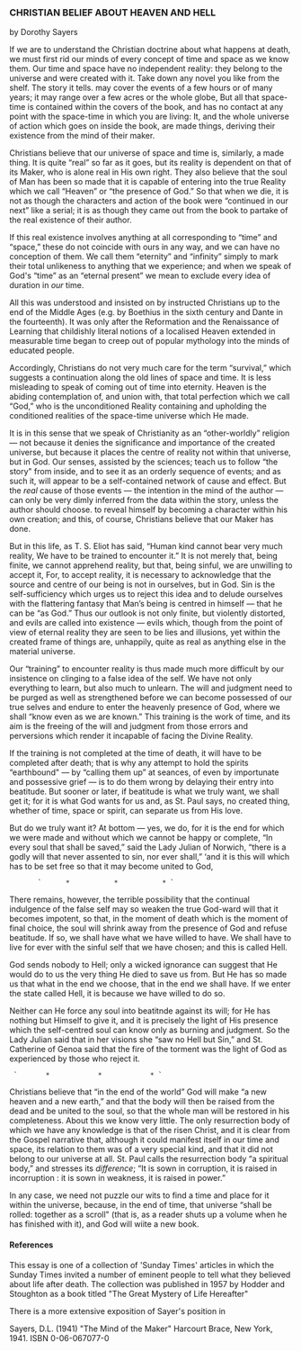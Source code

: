 
### CHRISTIAN BELIEF ABOUT HEAVEN AND HELL ###

by
Dorothy Sayers

 If we are to understand the Christian doctrine
about what happens at death, we must first
rid our minds of every concept of time and space
as we know them. Our time and space have
no independent reality: they belong to the
universe and were created with it. Take down
any novel you like from the shelf. The story
it tells. may cover the events of a few hours or
of many years; it may range over a few acres
or the whole globe, But all that space-time is
contained within the covers of the book, and
has no contact at any point with the space-time
in which you are living: It, and the whole universe of
 action which goes on inside the book,
are made things, deriving their existence from
the mind of their maker.



 Christians believe that our universe of space
and time is, similarly, a made thing. It is
quite “real” so far as it goes, but its reality is
dependent on that of its Maker, who is alone
real in His own right. They also believe that
the soul of Man has been so made that it is
capable of entering into the true Reality which
we call “Heaven” or “the presence of God.”
So that when we die, it is not as though the
characters and action of the book were 
“continued in our next” like a serial; it is as
though they came out from the book to partake
of the real existence of their author.

If this real existence involves anything at all
corresponding to “time” and “space,” these
do not coincide with ours in any way, and we
can have no conception of them. We call them
“eternity” and “infinity” simply to mark
their total unlikeness to anything that we
experience; and when we speak of God's
“time” as an “eternal present” we mean to
exclude every idea of duration in *our* time.




 All this was understood and insisted on by
instructed Christians up to the end of the
Middle Ages (e.g. by Boethius in the sixth
century and Dante in the fourteenth). It was
only after the Reformation and the Renaissance
of Learning that childishly literal notions of a
localised Heaven extended in measurable time
began to creep out of popular mythology into
the minds of educated people.

 Accordingly, Christians do not very much
care for the term “survival,” which suggests a
continuation along the old lines of space and
time. It is less misleading to speak of coming
out of time into eternity. Heaven is the abiding
 contemplation of, and union with, that total
perfection which we call “God,” who is the
unconditioned Reality containing and upholding 
the conditioned realities of the space-time
universe which He made.

It is in this sense that we speak of Christianity 
as an “other-worldly” religion — not
because it denies the significance and importance 
of the created universe, but because it
places the centre of reality not within that universe, 
but in God. Our senses, assisted by the
sciences; teach us to follow “the story" from
inside, and to see it as an orderly sequence of
events; and as such it, will appear to be a
self-contained network of cause and effect. But
the *real* cause of those events — the intention in
the mind of the author — can only be very dimly
inferred from the data within the story, unless
the author should choose. to reveal himself by
becoming a character within his own creation;
and this, of course, Christians believe that our
Maker has done. 

But in this life, as T. S. Eliot has said,
“Human kind cannot bear very much reality,
We have to be trained to encounter it.” It is
not merely that, being finite, we cannot apprehend 
reality, but that, being sinful, we are unwilling 
to accept it, For, to accept reality, it is
necessary to acknowledge that the source and
centre of our being is not in ourselves, but in
God. Sin is the self-sufficiency which urges us
to reject this idea and to delude ourselves with
the flattering fantasy that Man’s being is centred
in himself — that he can be “as God.” Thus our
outlook is not only finite, but violently distorted,
and evils are called into existence — evils which,
though from the point of view of eternal reality
they are seen to be lies and illusions, yet within
the created frame of things are, unhappily, quite
as real as anything else in the material universe.

Our “training” to encounter reality is thus
made much more difficult by our insistence on
clinging to a false idea of the self. We have
not only everything to learn, but also much to
unlearn. The will and judgment need to be
purged as well as strengthened before we can
become possessed of our true selves and endure
to enter the heavenly presence of God, where
we shall “know even as we are known.” This
training is the work of time, and its aim is the
freeing of the will and judgment from those
errors and perversions which render it incapable
of facing the Divine Reality. 

If the training is not completed at the time
of death, it will have to be completed after
death; that is why any attempt to hold the
spirits “earthbound" — by “calling them up”
at seances, of even by importunate and possessive 
grief — is to do them wrong by delaying
their entry into beatitude. But sooner or later,
if beatitude is what we truly want, we shall get
it; for it is what God wants for us and, as St.
Paul says, no created thing, whether of time,
space or spirit, can separate us from His love.

But do we truly want it? At bottom — yes,
we do, for it is the end for which we were made
and without which we cannot be happy or complete, 
“In every soul that shall be saved,”
said the Lady Julian of Norwich, “there is a
godly will that never assented to sin, nor ever
shall,” ‘and it is this will which has to be set
free so that it may become united to God,

           `      *           *           * `

 There remains, however, the terrible possibility
that the continual indulgence of the false self
may so weaken the true God-ward will that it
becomes impotent, so that, in the moment of
death which is the moment of final choice, the
soul will shrink away from the presence of
God and refuse beatitude. If so, we shall have
what we have willed to have. We shall have
to live for ever with the sinful self that we
have chosen; and this is called Hell.

 God sends nobody to Hell; only a wicked
ignorance can suggest that He would do to us
the very thing He died to save us from. But
He has so made us that what in the end we
choose, that in the end we shall have. If we
enter the state called Hell, it is because we have
willed to do so.

 Neither can He force any soul into beatitnde
against its will; for He has nothing but Himself
 to give it, and it is precisely the light of
His presence which the self-centred soul can
know only as burning and judgment. So the
Lady Julian said that in her visions she “saw
no Hell but Sin,” and St. Catherine of Genoa
said that the fire of the torment was the light
of God as experienced by those who reject it.

     `       *            *            * `

Christians believe that “in the end of the world”
God will make “a new heaven and a new earth,”
and that the body will then be raised from the
dead and be united to the soul, so that the whole
man will be restored in his completeness. About
this we know very little. The only resurrection
body of which we have any knowledge is that of
the risen Christ, and it is clear from the Gospel
narrative that, although it could manifest itself
in our time and space, its relation to them was
of a very special kind, and that it did not belong
to our universe at all. St. Paul calls the resurrection 
body “a spiritual body,” and stresses
its  *difference*;  “It is sown in corruption, it is
raised in incorruption : it is sown in weakness,
it is raised in power.”

In any case, we need not puzzle our wits to
find a time and place for it within the universe,
because, in the end of time, that universe “shall
be rolled: together as a scroll" (that is, as a
reader shuts up a volume when he has finished
with it), and God will wiite a new book.

#### References ####
This essay is one of a collection of 'Sunday Times' articles
in which the Sunday Times invited a number of eminent people
to tell what they believed about life after death.
The collection was published in 1957 by Hodder and Stoughton 
as a book titled "The Great Mystery of Life Hereafter"

There is a more extensive exposition of Sayer's position in 

Sayers, D.L. (1941) "The Mind of the Maker" Harcourt Brace, New York, 1941.
ISBN 0-06-067077-0
